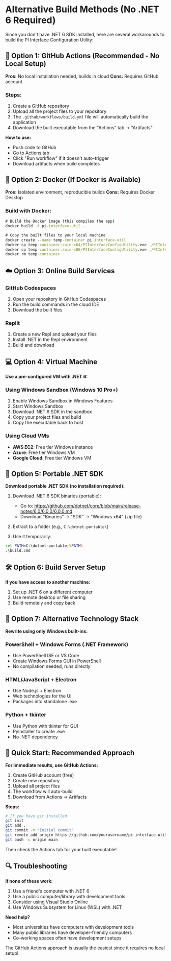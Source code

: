 # Alternative Build Methods (No .NET 6 Required)

Since you don't have .NET 6 SDK installed, here are several workarounds to build the PI Interface Configuration Utility:

## 🚀 Option 1: GitHub Actions (Recommended - No Local Setup)

**Pros:** No local installation needed, builds in cloud
**Cons:** Requires GitHub account

### Steps:
1. Create a GitHub repository
2. Upload all the project files to your repository
3. The `.github/workflows/build.yml` file will automatically build the application
4. Download the built executable from the "Actions" tab → "Artifacts"

**How to use:**
- Push code to GitHub
- Go to Actions tab
- Click "Run workflow" if it doesn't auto-trigger
- Download artifacts when build completes

## 🐳 Option 2: Docker (If Docker is Available)

**Pros:** Isolated environment, reproducible builds
**Cons:** Requires Docker Desktop

### Build with Docker:
```cmd
# Build the Docker image (this compiles the app)
docker build -t pi-interface-util .

# Copy the built files to your local machine
docker create --name temp-container pi-interface-util
docker cp temp-container:/win-x64/PIInterfaceConfigUtility.exe ./PIInterfaceConfigUtility-x64.exe
docker cp temp-container:/win-x86/PIInterfaceConfigUtility.exe ./PIInterfaceConfigUtility-x86.exe
docker rm temp-container
```

## ☁️ Option 3: Online Build Services

### GitHub Codespaces
1. Open your repository in GitHub Codespaces
2. Run the build commands in the cloud IDE
3. Download the built files

### Replit
1. Create a new Repl and upload your files
2. Install .NET in the Repl environment
3. Build and download

## 💻 Option 4: Virtual Machine

**Use a pre-configured VM with .NET 6:**

### Using Windows Sandbox (Windows 10 Pro+)
1. Enable Windows Sandbox in Windows Features
2. Start Windows Sandbox
3. Download .NET 6 SDK in the sandbox
4. Copy your project files and build
5. Copy the executable back to host

### Using Cloud VMs
- **AWS EC2**: Free tier Windows instance
- **Azure**: Free tier Windows VM
- **Google Cloud**: Free tier Windows VM

## 🔧 Option 5: Portable .NET SDK

**Download portable .NET SDK (no installation required):**

1. Download .NET 6 SDK binaries (portable):
   - Go to: https://github.com/dotnet/core/blob/main/release-notes/6.0/6.0.0/6.0.0.md
   - Download "Binaries" → "SDK" → "Windows x64" (zip file)

2. Extract to a folder (e.g., `C:\dotnet-portable\`)

3. Use it temporarily:
```cmd
set PATH=C:\dotnet-portable;%PATH%
.\build.cmd
```

## 🛠️ Option 6: Build Server Setup

**If you have access to another machine:**

1. Set up .NET 6 on a different computer
2. Use remote desktop or file sharing
3. Build remotely and copy back

## 📱 Option 7: Alternative Technology Stack

**Rewrite using only Windows built-ins:**

### PowerShell + Windows Forms (.NET Framework)
- Use PowerShell ISE or VS Code
- Create Windows Forms GUI in PowerShell
- No compilation needed, runs directly

### HTML/JavaScript + Electron
- Use Node.js + Electron
- Web technologies for the UI
- Packages into standalone .exe

### Python + tkinter
- Use Python with tkinter for GUI
- PyInstaller to create .exe
- No .NET dependency

## 🎯 Quick Start: Recommended Approach

**For immediate results, use GitHub Actions:**

1. Create GitHub account (free)
2. Create new repository
3. Upload all project files
4. The workflow will auto-build
5. Download from Actions → Artifacts

**Steps:**
```bash
# If you have git installed
git init
git add .
git commit -m "Initial commit"
git remote add origin https://github.com/yourusername/pi-interface-util.git
git push -u origin main
```

Then check the Actions tab for your built executable!

## 🔍 Troubleshooting

**If none of these work:**
1. Use a friend's computer with .NET 6
2. Use a public computer/library with development tools
3. Consider using Visual Studio Online
4. Use Windows Subsystem for Linux (WSL) with .NET

**Need help?**
- Most universities have computers with development tools
- Many public libraries have developer-friendly computers
- Co-working spaces often have development setups

The GitHub Actions approach is usually the easiest since it requires no local setup! 